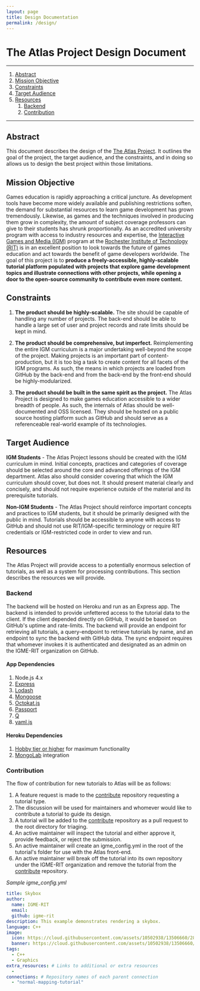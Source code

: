 ```yaml
---
layout: page
title: Design Documentation
permalink: /design/
---
```


# The Atlas Project Design Document

---

1. [Abstract](#abstract)
2. [Mission Objective](#mission-objective) 
3. [Constraints](#constraints)
4. [Target Audience](#target-audience)
5. [Resources](#resources)
    1. [Backend](#backend)
    3. [Contribution](#contribution)

---

## Abstract
This document describes the design of the [The Atlas Project](https://github.com/IGME-RIT/igme-rit.github.io/). It outlines the goal of the project, the target audience, and the constraints, and in doing so allows us to design the best project within those limitations.

## Mission Objective
Games education is rapidly approaching a critical juncture. As development tools have become more widely available and publishing restrictions soften, the demand for substantial resources to learn game development has grown tremendously. Likewise, as games and the techniques involved in producing them grow in complexity, the amount of subject coverage professors can give to their students has shrunk proportionally. As an accredited university program with access to industry resources and expertise, the [Interactive Games and Media (IGM)](https://www.rit.edu/gccis/igm/) program at the [Rochester Institute of Technology (RIT)](http://www.rit.edu/) is in an excellent position to look towards the future of games education and act towards the benefit of game developers worldwide. The goal of this project is to __produce a freely-accessible, highly-scalable tutorial platform populated with projects that explore game development topics and illustrate connections with other projects, while opening a door to the open-source community to contribute even more content.__ 

## Constraints
1. __The product should be highly-scalable.__ The site should be capable of handling any number of projects. The back-end should be able to handle a large set of user and project records and rate limits should be kept in mind.

2. __The product should be comprehensive, but imperfect.__ Reimplementing the entire IGM curriculum is a major undertaking well-beyond the scope of the project. Making projects is an important part of content-production, but it is too big a task to create content for all facets of the IGM programs. As such, the means in which projects are loaded from GitHub by the back-end and from the back-end by the front-end should be highly-modularized.

3. __The product should be built in the same spirit as the project.__ The Atlas Project is designed to make games education accessible to a wider breadth of people. As such, the internals of Atlas should be well-documented and OSS licensed. They should be hosted on a public source hosting platform such as GitHub and should serve as a referenceable real-world example of its technologies.

## Target Audience
__IGM Students__ - The Atlas Project lessons should be created with the IGM curriculum in mind. Initial concepts, practices and categories of coverage should be selected around the core and advanced offerings of the IGM department. Atlas also should consider covering that which the IGM curriculum should cover, but does not. It should present material clearly and concisely, and should not require experience outside of the material and its prerequisite tutorials.

__Non-IGM Students__ - The Atlas Project should reinforce important concepts and practices to IGM students, but it should be primarily designed with the public in mind. Tutorials should be accessible to anyone with access to GitHub and should not use RIT/IGM-specific terminology or require RIT credentials or IGM-restricted code in order to view and run.

## Resources
The Atlas Project will provide access to a potentially enormous selection of tutorials, as well as a system for processing contributions. This section describes the resources we will provide.

### Backend

The backend will be hosted on Heroku and run as an Express app. The backend is intended to provide unfettered access to the tutorial data to the client. If the client depended directly on GitHub, it would be based on GitHub's uptime and rate-limits. The backend will provide an endpoint for retrieving all tutorials, a query-endpoint to retrieve tutorials by name, and an endpoint to sync the backend with GitHub data. The sync endpoint requires that whomever invokes it is authenticated and designated as an admin on the IGME-RIT organization on GitHub.

#### App Dependencies
1. Node.js 4.x
2. [Express](https://www.npmjs.com/package/express)
3. [Lodash](https://www.npmjs.com/package/lodash)
4. [Mongoose](https://www.npmjs.com/package/mongoose)
5. [Octokat.js](https://www.npmjs.com/package/octokat)
6. [Passport](https://www.npmjs.com/package/passport)
7. [Q](https://www.npmjs.com/package/q)
8. [yaml.js](https://www.npmjs.com/package/yamljs)

#### Heroku Dependencies
1. [Hobby tier or higher](https://www.heroku.com/pricing) for maximum functionality
2. [MongoLab](https://elements.heroku.com/addons/mongolab) integration

### Contribution

The flow of contribution for new tutorials to Atlas will be as follows:

1. A feature request is made to the [contribute](https://github.com/igme-rit/contribute/issues) repository requesting a tutorial type.
2. The discussion will be used for maintainers and whomever would like to contribute a tutorial to guide its design.
3. A tutorial will be added to the [contribute](https://github.com/igme-rit/contribute/pulls) repository as a pull request to the root directory for triaging.
4. An active maintainer will inspect the tutorial and either approve it, provide feedback, or reject the submission.
5. An active maintainer will create an igme_config.yml in the root of the tutorial's folder for use with the Atlas front-end. 
6. An active maintainer will break off the tutorial into its own repository under the IGME-RIT organization and remove the tutorial from the [contribute](https://github.com/igme-rit/contribute) repository.

_Sample igme\_config.yml_

```yaml
title: Skybox
author:
  name: IGME-RIT
  email:
  github: igme-rit
description: This example demonstrates rendering a skybox.
language: C++
image:
  icon: https://cloud.githubusercontent.com/assets/10502938/13506660/28be0300-e14d-11e5-90e3-b194f14e52bd.PNG
  banner: https://cloud.githubusercontent.com/assets/10502938/13506660/28be0300-e14d-11e5-90e3-b194f14e52bd.PNG
tags:
  - C++
  - Graphics
extra_resources: # Links to additional or extra resources
  - 
connections: # Repository names of each parent connection
  - "normal-mapping-tutorial"
```
